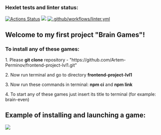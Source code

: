 ### Hexlet tests and linter status:
[![Actions Status](https://github.com/Artem-Perminov/frontend-project-lvl1/workflows/hexlet-check/badge.svg)](https://github.com/Artem-Perminov/frontend-project-lvl1/actions)
<a href="https://codeclimate.com/github/codeclimate/codeclimate/maintainability"><img src="https://api.codeclimate.com/v1/badges/a99a88d28ad37a79dbf6/maintainability" /></a>
[![.github/workflows/linter.yml](https://github.com/Artem-Perminov/frontend-project-lvl1/actions/workflows/linter.yml/badge.svg)](https://github.com/Artem-Perminov/frontend-project-lvl1/actions/workflows/linter.yml)

<h2>Welcome to my first project "Brain Games"!</h2>

<h3><b>To install any of these games:</b></h3>
<p>1. Please <b>git clone</b> repository - "https://github.com/Artem-Perminov/frontend-project-lvl1.git"</p>
<p>2. Now run terminal and go to directory <b>frontend-project-lvl1</b>
<p>3. Now run these commands in terminal:
<b>npm ci</b> and 
<b>npm link</b>
<p>4. To start any of these games just insert its title to terminal (for example: brain-even)</p>

<h2>Example of installing and launching a game:</h2> 

<a href="https://asciinema.org/a/wCnTKy5t2jQrMPOBpPwQJq2xB" target="_blank"><img src="https://asciinema.org/a/wCnTKy5t2jQrMPOBpPwQJq2xB.svg" /></a>